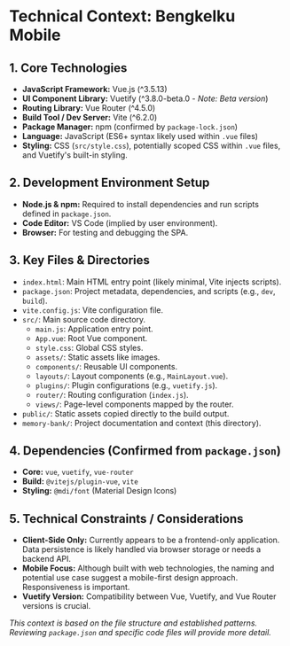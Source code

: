 # Technical Context: Bengkelku Mobile

## 1. Core Technologies
- **JavaScript Framework:** Vue.js (^3.5.13)
- **UI Component Library:** Vuetify (^3.8.0-beta.0 - *Note: Beta version*)
- **Routing Library:** Vue Router (^4.5.0)
- **Build Tool / Dev Server:** Vite (^6.2.0)
- **Package Manager:** npm (confirmed by `package-lock.json`)
- **Language:** JavaScript (ES6+ syntax likely used within `.vue` files)
- **Styling:** CSS (`src/style.css`), potentially scoped CSS within `.vue` files, and Vuetify's built-in styling.

## 2. Development Environment Setup
- **Node.js & npm:** Required to install dependencies and run scripts defined in `package.json`.
- **Code Editor:** VS Code (implied by user environment).
- **Browser:** For testing and debugging the SPA.

## 3. Key Files & Directories
- `index.html`: Main HTML entry point (likely minimal, Vite injects scripts).
- `package.json`: Project metadata, dependencies, and scripts (e.g., `dev`, `build`).
- `vite.config.js`: Vite configuration file.
- `src/`: Main source code directory.
  - `main.js`: Application entry point.
  - `App.vue`: Root Vue component.
  - `style.css`: Global CSS styles.
  - `assets/`: Static assets like images.
  - `components/`: Reusable UI components.
  - `layouts/`: Layout components (e.g., `MainLayout.vue`).
  - `plugins/`: Plugin configurations (e.g., `vuetify.js`).
  - `router/`: Routing configuration (`index.js`).
  - `views/`: Page-level components mapped by the router.
- `public/`: Static assets copied directly to the build output.
- `memory-bank/`: Project documentation and context (this directory).

## 4. Dependencies (Confirmed from `package.json`)
- **Core:** `vue`, `vuetify`, `vue-router`
- **Build:** `@vitejs/plugin-vue`, `vite`
- **Styling:** `@mdi/font` (Material Design Icons)

## 5. Technical Constraints / Considerations
- **Client-Side Only:** Currently appears to be a frontend-only application. Data persistence is likely handled via browser storage or needs a backend API.
- **Mobile Focus:** Although built with web technologies, the naming and potential use case suggest a mobile-first design approach. Responsiveness is important.
- **Vuetify Version:** Compatibility between Vue, Vuetify, and Vue Router versions is crucial.

*This context is based on the file structure and established patterns. Reviewing `package.json` and specific code files will provide more detail.*
